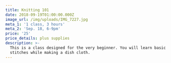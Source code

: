 ```yaml
---
title: Knitting 101
date: 2018-09-19T01:00:00.000Z
image_url: /img/uploads/IMG_7227.jpg
meta_1: '1 class, 3 hours'
meta_2: 'Sep. 18, 6-9pm'
price: '25'
price_details: plus supplies
description: >-
  This is a class designed for the very beginner. You will learn basic knitting
  stitches while making a dish cloth.
---
```








